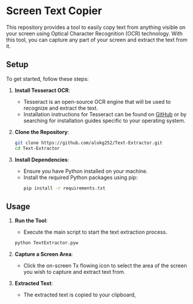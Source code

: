 # Screen Text Copier

This repository provides a tool to easily copy text from anything visible on your screen using Optical Character Recognition (OCR) technology. With this tool, you can capture any part of your screen and extract the text from it.

## Setup

To get started, follow these steps:

1. **Install Tesseract OCR**:
   - Tesseract is an open-source OCR engine that will be used to recognize and extract the text.
   - Installation instructions for Tesseract can be found on [GitHub](https://github.com/tesseract-ocr/tesseract) or by searching for installation guides specific to your operating system.

2. **Clone the Repository**:
   ```sh
   git clone https://github.com/alokg252/Text-Extractor.git
   cd Text-Extractor
   ```

3. **Install Dependencies**:
   - Ensure you have Python installed on your machine.
   - Install the required Python packages using pip:
     ```sh
     pip install -r requirements.txt
     ```

## Usage

1. **Run the Tool**:
   - Execute the main script to start the text extraction process.
   ```sh
   python TextExtractor.pyw
   ```

2. **Capture a Screen Area**:
   - Click the on-screen Tx flowing icon to select the area of the screen you wish to capture and extract text from.

3. **Extracted Text**:
    - The extracted text is copied to your clipboard,  
